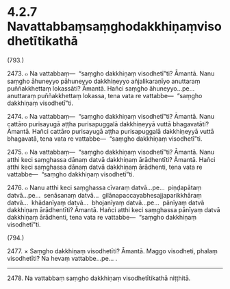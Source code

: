 

# 4.2.7 Navattabbaṃsaṃghodakkhiṇaṃvisodhetītikathā




(793.)

2473\. ๐ Na vattabbaṃ—  “saṃgho dakkhiṇaṃ visodhetī”ti? Āmantā. Nanu saṃgho āhuneyyo pāhuneyyo dakkhiṇeyyo añjalikaraṇīyo anuttaraṃ puññakkhettaṃ lokassāti? Āmantā. Hañci saṃgho āhuneyyo…pe…  anuttaraṃ puññakkhettaṃ lokassa, tena vata re vattabbe—  “saṃgho dakkhiṇaṃ visodhetī”ti.

2474\. ๐ Na vattabbaṃ—  “saṃgho dakkhiṇaṃ visodhetī”ti? Āmantā. Nanu cattāro purisayugā aṭṭha purisapuggalā dakkhiṇeyyā vuttā bhagavatāti? Āmantā. Hañci cattāro purisayugā aṭṭha purisapuggalā dakkhiṇeyyā vuttā bhagavatā, tena vata re vattabbe—  “saṃgho dakkhiṇaṃ visodhetī”ti.

2475\. ๐ Na vattabbaṃ—  “saṃgho dakkhiṇaṃ visodhetī”ti? Āmantā. Nanu atthi keci saṃghassa dānaṃ datvā dakkhiṇaṃ ārādhentīti? Āmantā. Hañci atthi keci saṃghassa dānaṃ datvā dakkhiṇaṃ ārādhenti, tena vata re vattabbe—  “saṃgho dakkhiṇaṃ visodhetī”ti.

2476\. ๐ Nanu atthi keci saṃghassa cīvaraṃ datvā…pe…  piṇḍapātaṃ datvā…pe…  senāsanaṃ datvā…  gilānapaccayabhesajjaparikkhāraṃ datvā…  khādanīyaṃ datvā…  bhojanīyaṃ datvā…pe…  pānīyaṃ datvā dakkhiṇaṃ ārādhentīti? Āmantā. Hañci atthi keci saṃghassa pānīyaṃ datvā dakkhiṇaṃ ārādhenti, tena vata re vattabbe—  “saṃgho dakkhiṇaṃ visodhetī”ti.

(794.)

2477\. × Saṃgho dakkhiṇaṃ visodhetīti? Āmantā. Maggo visodheti, phalaṃ visodhetīti? Na hevaṃ vattabbe…pe… .

---

2478\. Na vattabbaṃ saṃgho dakkhiṇaṃ visodhetītikathā niṭṭhitā.





